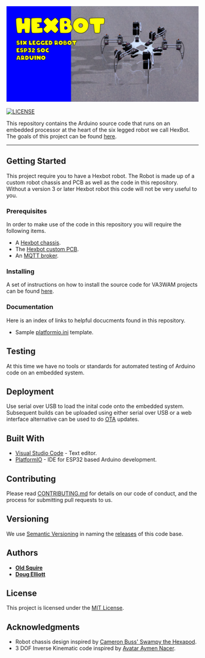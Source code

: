 ![hexaBot](img/hexbotBanner.png)

[![LICENSE](https://img.shields.io/badge/license-MIT-lightgrey.svg)](https://raw.githubusercontent.com/mmistakes/minimal-mistakes/master/LICENSE)

This repository contains the Arduino source code that runs on an embedded processor at the heart of the six legged robot we call HexBot. The goals of this project can be found [here](goals.md). 

---

## Getting Started

This project require you to have a Hexbot robot. The Robot is made up of a custom robot chassis and PCB as well as the code in this repository. Without a version 3 or later Hexbot robot this code will not be very useful to you. 

### Prerequisites

In order to make use of the code in this repository you will require the following items.

* A [Hexbot chassis](doc/hexbotHardware.md).
* The [Hexbot custom PCB](doc/hexbotCircuit.md).
* An [MQTT broker](doc/MQTTbroker.md).

### Installing

A set of instructions on how to install the source code for VA3WAM projects can be found [here](https://va3wam.github.io/versionControl/). 

### Documentation

Here is an index of links to helpful docucments found in this repository.

* Sample [platformio.ini](AA/platformIO-MAC-example.txt) template.

## Testing

At this time we have no tools or standards for automated testing of Arduino code on an embedded system. 

## Deployment

Use serial over USB to load the inital code onto the embedded system. Subsequent builds can be uploaded using either serial over USB or a web interface alternative can be used to do [OTA](https://en.wikipedia.org/wiki/Over-the-air_programming) updates.

## Built With

  - [Visual Studio Code](https://code.visualstudio.com/) - Text editor.
  - [PlatformIO](https://platformio.org/) - IDE for ESP32 based Arduino development.

## Contributing

Please read [CONTRIBUTING.md](contributing.md) for details on our code
of conduct, and the process for submitting pull requests to us.

## Versioning

We use [Semantic Versioning](http://semver.org/) in naming the [releases](https://github.com/va3wam/hexaBot/releases) of this code base. 

## Authors

  - **[Old Squire](https://github.com/theagingapprentice)**
  - **[Doug Elliott](https://github.com/nerdoug)**

## License

This project is licensed under the [MIT License](license.md).

## Acknowledgments

  - Robot chassis design inspired by [Cameron Buss' Swampy the Hexapod](https://grabcad.com/library/swampy-the-hexapod-1).
  - 3 DOF Inverse Kinematic code inspired by [Avatar
Aymen Nacer](https://github.com/AymenNacer/Forward-and-Inverse-Kinematics-for-3-DOF-Robotic-arm). 
